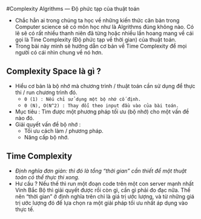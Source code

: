 #Complexity Algrithms — Độ phức tạp của thuật toán
- Chắc hẳn ai trong chúng ta học về những kiến thức căn bản trong Computer science sẽ có môn học như là Algrithms đúng không nào.
Có lẽ sẽ có rất nhiều thanh niên đã từng hoặc nhiều lần hoang mang về cái gọi là Tine Complexity (Độ phức tạp về thời gian) của thuật toán. 
- Trong bài này mình sẽ hướng dẫn cơ bản về Time Complexity để mọi người có cái nhìn chung về nó hơn. 
## Complexity Space là gì ?
- Hiểu cơ bản là bộ nhớ mà chương trình / thuật toán cần sử dụng để thực thi / run chương trình đó.
    - ``0 (1) : Nếu chỉ sử dụng một bộ nhớ cố định.``
    - ``0 (N), O(N^2) : Thay đổi theo input đầu vào của bài toán.``
- Mục tiêu : Tìm được một phương pháp tối ưu (bộ nhớ) cho một vấn đề nào đó. 
- Giải quyết vấn đề bộ nhớ : 
  - Tối ưu cách làm / phương pháp.
  - Nâng cấp bộ nhớ.
  
## Time Complexity
- *Định nghĩa đơn giản: thì đó là tổng “thời gian” cần thiết để một thuật toán có thể thực thi xong.*
- Hư cấu ? Nếu thế thì run một đoạn code trên một con server mạnh nhất Vinh Bắc Bộ  thì giải quyết được rồi còn gì, cần gì phải đo đạc nữa.  Thế nên “thời gian” ở định nghĩa trên chỉ là giá trị ước lượng, và từ những giá trị ước lượng đó để lựa chọn ra một giải pháp tối ưu nhất áp dụng vào thực tế.



